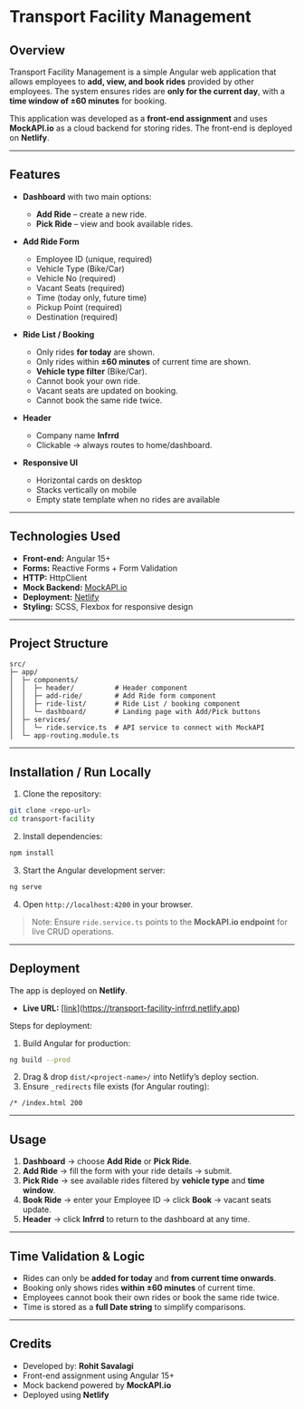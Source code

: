 # **Transport Facility Management**

## **Overview**

Transport Facility Management is a simple Angular web application that allows employees to **add, view, and book rides** provided by other employees. The system ensures rides are **only for the current day**, with a **time window of ±60 minutes** for booking.

This application was developed as a **front-end assignment** and uses **MockAPI.io** as a cloud backend for storing rides. The front-end is deployed on **Netlify**.

---

## **Features**

* **Dashboard** with two main options:

  * **Add Ride** – create a new ride.
  * **Pick Ride** – view and book available rides.

* **Add Ride Form**

  * Employee ID (unique, required)
  * Vehicle Type (Bike/Car)
  * Vehicle No (required)
  * Vacant Seats (required)
  * Time (today only, future time)
  * Pickup Point (required)
  * Destination (required)

* **Ride List / Booking**

  * Only rides **for today** are shown.
  * Only rides within **±60 minutes** of current time are shown.
  * **Vehicle type filter** (Bike/Car).
  * Cannot book your own ride.
  * Vacant seats are updated on booking.
  * Cannot book the same ride twice.

* **Header**

  * Company name **Infrrd**
  * Clickable → always routes to home/dashboard.

* **Responsive UI**

  * Horizontal cards on desktop
  * Stacks vertically on mobile
  * Empty state template when no rides are available

---

## **Technologies Used**

* **Front-end:** Angular 15+
* **Forms:** Reactive Forms + Form Validation
* **HTTP:** HttpClient
* **Mock Backend:** [MockAPI.io](https://mockapi.io/)
* **Deployment:** [Netlify](https://www.netlify.com/)
* **Styling:** SCSS, Flexbox for responsive design

---

## **Project Structure**

```
src/
├─ app/
│  ├─ components/
│  │  ├─ header/          # Header component
│  │  ├─ add-ride/        # Add Ride form component
│  │  ├─ ride-list/       # Ride List / booking component
│  │  └─ dashboard/       # Landing page with Add/Pick buttons
│  ├─ services/
│  │  └─ ride.service.ts  # API service to connect with MockAPI
│  └─ app-routing.module.ts
```

---

## **Installation / Run Locally**

1. Clone the repository:

```bash
git clone <repo-url>
cd transport-facility
```

2. Install dependencies:

```bash
npm install
```

3. Start the Angular development server:

```bash
ng serve
```

4. Open `http://localhost:4200` in your browser.

> Note: Ensure `ride.service.ts` points to the **MockAPI.io endpoint** for live CRUD operations.

---

## **Deployment**

The app is deployed on **Netlify**.

* **Live URL:** [[link](https://transport-facility-infrrd.netlify.app)](https://transport-facility-infrrd.netlify.app)

Steps for deployment:

1. Build Angular for production:

```bash
ng build --prod
```

2. Drag & drop `dist/<project-name>/` into Netlify’s deploy section.
3. Ensure `_redirects` file exists (for Angular routing):

```
/* /index.html 200
```

---

## **Usage**

1. **Dashboard** → choose **Add Ride** or **Pick Ride**.
2. **Add Ride** → fill the form with your ride details → submit.
3. **Pick Ride** → see available rides filtered by **vehicle type** and **time window**.
4. **Book Ride** → enter your Employee ID → click **Book** → vacant seats update.
5. **Header** → click **Infrrd** to return to the dashboard at any time.

---

## **Time Validation & Logic**

* Rides can only be **added for today** and **from current time onwards**.
* Booking only shows rides **within ±60 minutes** of current time.
* Employees cannot book their own rides or book the same ride twice.
* Time is stored as a **full Date string** to simplify comparisons.

---

## **Credits**

* Developed by: **Rohit Savalagi**
* Front-end assignment using Angular 15+
* Mock backend powered by **MockAPI.io**
* Deployed using **Netlify**
